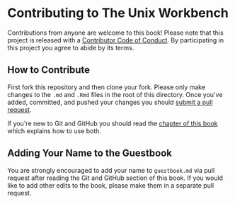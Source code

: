 # Contributing to The Unix Workbench

Contributions from anyone are welcome to this book! Please note that this
project is released with a [Contributor Code of Conduct](CONDUCT.md). By 
participating in this project you agree to abide by its terms.

## How to Contribute

First fork this repository and then clone your fork. Please only make changes
to the `.md` and `.Rmd` files in the root of this directory. Once you've added,
committed, and pushed your changes you should
[submit a pull request](https://github.com/seankross/the-unix-workbench/compare/).

If you're new to Git and GitHub you should read the
[chapter of this book](http://seankross.com/the-unix-workbench/git-and-github.html)
which explains how to use both.

## Adding Your Name to the Guestbook

You are strongly encouraged to add your name to `guestbook.md` via pull request 
after reading the Git and GitHub section of this book. If you would like to
add other edits to the book, please make them in a separate pull request.
